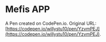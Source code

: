 # Mefis APP

A Pen created on CodePen.io. Original URL: [https://codepen.io/willystu10/pen/YzvmPEJ](https://codepen.io/willystu10/pen/YzvmPEJ).

